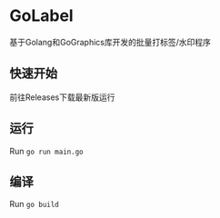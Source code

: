 # GoLabel

基于Golang和GoGraphics库开发的批量打标签/水印程序

## 快速开始

前往Releases下载最新版运行

## 运行

Run `go run main.go`

## 编译

Run `go build`
